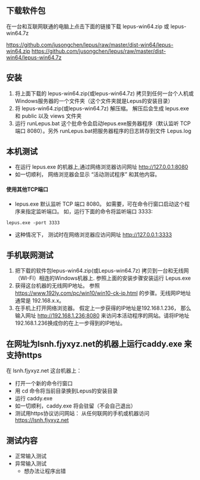 
## 下载软件包

在一台和互联网联通的电脑上点击下面的链接下载 lepus-win64.zip 或 lepus-win64.7z

https://github.com/jusongchen/lepus/raw/master/dist-win64/lepus-win64.zip
https://github.com/jusongchen/lepus/raw/master/dist-win64/lepus-win64.7z

   
## 安装   
1. 将上面下载的 lepus-win64.zip(或lepus-win64.7z) 拷贝到任何一台个人机或Windows服务器的一个文件夹（这个文件夹就是Lepus的安装目录）
2. 将 lepus-win64.zip(或lepus-win64.7z) 解压缩。 解压后会生成 lepus.exe 和  public 以及 views 文件夹
3. 运行 runLepus.bat  这个批命令会启动lepus.exe服务器程序（默认监听 TCP 端口 8080）。另外 runLepus.bat把服务器程序的日志转存到文件 Lepus.log


## 本机测试

* 在运行 lepus.exe 的机器上,通过网络浏览器访问网址 http://127.0.0.1:8080
* 如一切顺利， 网络浏览器会显示 “活动测试程序” 和其他内容。

#### 使用其他TCP端口
 
 * lepus.exe 默认监听 TCP 端口 8080。  如需要，可在命令行窗口启动这个程序来指定监听端口。 如，运行下面的命令将监听端口 3333:

 ```
 lepus.exe -port 3333
 ```
* 这种情况下， 测试时在网络浏览器应访问网址 http://127.0.0.1:3333

## 手机联网测试

1. 把下载的软件包lepus-win64.zip(或Lepus-win64.7z) 拷贝到一台和无线网（WI-FI）相连的Windows机器上. 参照上面的安装步骤安装运行 Lepus.exe
2. 获得这台机器的无线网IP地址。 参照 https://www.192ly.com/pc/win10/win10-ck-ip.html 的步骤。无线网IP地址通常是 192.168.x.x。 
3. 在手机上打开网络浏览器。 假定上一步获得的IP地址是192.168.1.236， 那么输入网址 http://192.168.1.236:8080 来访问本活动程序的网站。请将IP地址192.168.1.236换成你的在上一步得到的IP地址。


## 在网址为lsnh.fjyxyz.net的机器上运行caddy.exe 来支持https

在 lsnh.fjyxyz.net 这台机器上：
* 打开一个新的命令行窗口
* 用 cd 命令将当前目录换到Lepus的安装目录
* 运行 caddy.exe
* 如一切顺利，caddy.exe 将会驻留（不会自己退出）
* 测试用https协议访问网站： 从任何联网的手机或机器访问 https://lsnh.fjyxyz.net 

## 测试内容
* 正常输入测试
* 异常输入测试
    * 想办法让程序出错

